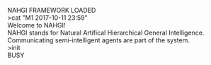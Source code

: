 NAHGI FRAMEWORK LOADED<br>
&gt;cat "M1 2017-10-11 23:59"<br>
Welcome to NAHGI!<br>
NAHGI stands for Natural Artifical Hierarchical General Intelligence.<br>
Communicating semi-intelligent agents are part of the system.<br>
&gt;init<br>
BUSY
